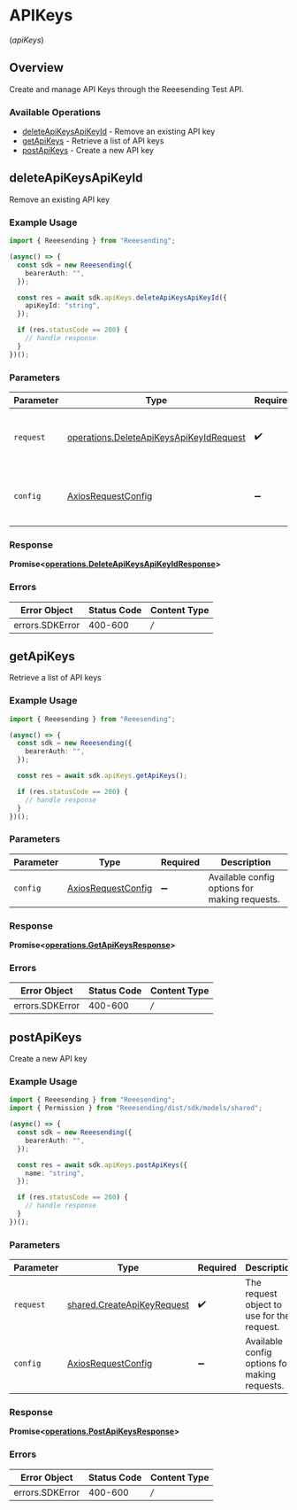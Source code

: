 # APIKeys
(*apiKeys*)

## Overview

Create and manage API Keys through the Reeesending Test API.

### Available Operations

* [deleteApiKeysApiKeyId](#deleteapikeysapikeyid) - Remove an existing API key
* [getApiKeys](#getapikeys) - Retrieve a list of API keys
* [postApiKeys](#postapikeys) - Create a new API key

## deleteApiKeysApiKeyId

Remove an existing API key

### Example Usage

```typescript
import { Reeesending } from "Reeesending";

(async() => {
  const sdk = new Reeesending({
    bearerAuth: "",
  });

  const res = await sdk.apiKeys.deleteApiKeysApiKeyId({
    apiKeyId: "string",
  });

  if (res.statusCode == 200) {
    // handle response
  }
})();
```

### Parameters

| Parameter                                                                                              | Type                                                                                                   | Required                                                                                               | Description                                                                                            |
| ------------------------------------------------------------------------------------------------------ | ------------------------------------------------------------------------------------------------------ | ------------------------------------------------------------------------------------------------------ | ------------------------------------------------------------------------------------------------------ |
| `request`                                                                                              | [operations.DeleteApiKeysApiKeyIdRequest](../../sdk/models/operations/deleteapikeysapikeyidrequest.md) | :heavy_check_mark:                                                                                     | The request object to use for the request.                                                             |
| `config`                                                                                               | [AxiosRequestConfig](https://axios-http.com/docs/req_config)                                           | :heavy_minus_sign:                                                                                     | Available config options for making requests.                                                          |


### Response

**Promise<[operations.DeleteApiKeysApiKeyIdResponse](../../sdk/models/operations/deleteapikeysapikeyidresponse.md)>**
### Errors

| Error Object    | Status Code     | Content Type    |
| --------------- | --------------- | --------------- |
| errors.SDKError | 400-600         | */*             |

## getApiKeys

Retrieve a list of API keys

### Example Usage

```typescript
import { Reeesending } from "Reeesending";

(async() => {
  const sdk = new Reeesending({
    bearerAuth: "",
  });

  const res = await sdk.apiKeys.getApiKeys();

  if (res.statusCode == 200) {
    // handle response
  }
})();
```

### Parameters

| Parameter                                                    | Type                                                         | Required                                                     | Description                                                  |
| ------------------------------------------------------------ | ------------------------------------------------------------ | ------------------------------------------------------------ | ------------------------------------------------------------ |
| `config`                                                     | [AxiosRequestConfig](https://axios-http.com/docs/req_config) | :heavy_minus_sign:                                           | Available config options for making requests.                |


### Response

**Promise<[operations.GetApiKeysResponse](../../sdk/models/operations/getapikeysresponse.md)>**
### Errors

| Error Object    | Status Code     | Content Type    |
| --------------- | --------------- | --------------- |
| errors.SDKError | 400-600         | */*             |

## postApiKeys

Create a new API key

### Example Usage

```typescript
import { Reeesending } from "Reeesending";
import { Permission } from "Reeesending/dist/sdk/models/shared";

(async() => {
  const sdk = new Reeesending({
    bearerAuth: "",
  });

  const res = await sdk.apiKeys.postApiKeys({
    name: "string",
  });

  if (res.statusCode == 200) {
    // handle response
  }
})();
```

### Parameters

| Parameter                                                                    | Type                                                                         | Required                                                                     | Description                                                                  |
| ---------------------------------------------------------------------------- | ---------------------------------------------------------------------------- | ---------------------------------------------------------------------------- | ---------------------------------------------------------------------------- |
| `request`                                                                    | [shared.CreateApiKeyRequest](../../sdk/models/shared/createapikeyrequest.md) | :heavy_check_mark:                                                           | The request object to use for the request.                                   |
| `config`                                                                     | [AxiosRequestConfig](https://axios-http.com/docs/req_config)                 | :heavy_minus_sign:                                                           | Available config options for making requests.                                |


### Response

**Promise<[operations.PostApiKeysResponse](../../sdk/models/operations/postapikeysresponse.md)>**
### Errors

| Error Object    | Status Code     | Content Type    |
| --------------- | --------------- | --------------- |
| errors.SDKError | 400-600         | */*             |
